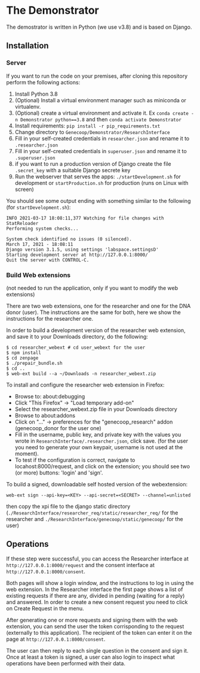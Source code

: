 # The Demonstrator

The demostrator is written in Python (we use v3.8) and is based on Django.

## Installation

### Server
If you want to run the code on your premises, after cloning this repository perform the following actions:

1. Install Python 3.8
2. (Optional) Install a virtual environment manager such as miniconda or virtualenv.
3. (Optional) create a virtual environment and activate it. Ex `conda create -n Demonstrator python==3.8` and then `conda activate Demonstrator`
4. Install requirements: `pip install -r pip_requirements.txt`
5. Change directory to `Genecoop/Demonstrator/ResearchInterface`
6. Fill in your self-created credentials in `researcher.json` and rename it to `.researcher.json`
7. Fill in your self-created credentials in `superuser.json` and rename it to `.superuser.json`
8. if you want to run a production version of Django create the file `.secret_key` with a suitable Django secrete key
9. Run the webserver that serves the apps: `./startDevelopment.sh` for development or `startProduction.sh` for production (runs on Linux with screen)

You should see some output ending with something similar to the following (for `startDevelopment.sh`):
```
INFO 2021-03-17 18:08:11,377 Watching for file changes with StatReloader
Performing system checks...

System check identified no issues (0 silenced).
March 17, 2021 - 18:08:11
Django version 3.1.5, using settings 'labspace.settingsD'
Starting development server at http://127.0.0.1:8000/
Quit the server with CONTROL-C.
```

### Build Web extensions
(not needed to run the application, only if you want to modify the web extensions)

There are two web extensions, one for the researcher and one for the DNA donor (user). The instructions are the same for both, here we show the instructions for the researcher one.

In order to build a development version of the researcher web extension, and save it to your Downloads directory, do the following:
```
$ cd researcher_webext # cd user_webext for the user
$ npm install
$ cd zenpage
$ ./prepair_bundle.sh
$ cd ..
$ web-ext build --a ~/Downloads -n researcher_webext.zip 
```

To install and configure the researcher web extension in Firefox:
* Browse to: about:debugging
* Click "This Firefox" -> "Load temporary add-on"
* Select the researcher_webext.zip file in your Downloads directory
* Browse to about:addons
* Click on "..." -> preferences for the "genecoop_research" addon (genecoop_donor for the user one)
* Fill in the username, public key, and private key with the values you wrote in `ResearchInterface/.researcher.json`, click save. (for the user you need to generate your own keypair, username is not used at the moment).
* To test if the configuration is correct, navigate to locahost:8000/request, and click on the extension; you should see two (or more) buttons: 'login' and 'sign'.

To build a signed, downloadable self hosted version of the webextension:
```
web-ext sign --api-key=<KEY> --api-secret=<SECRET> --channel=unlisted
```
then copy the xpi file to the django static directory (`./ResearchInterface/researcher_req/static/researcher_req/` for the researcher and `./ResearchInterface/genecoop/static/genecoop/` for the user)

## Operations

If these step were successful, you can access the Researcher interface at `http://127.0.0.1:8000/request` and the consent interface at `http://127.0.0.1:8000/consent`.

Both pages will show a login window, and the instructions to log in using the web extension.
In the Researcher interface the first page shows a list of existing requests if there are any, divided in pending (waiting for a reply) and answered.
In order to create a new consent request you need to click on Create Request in the menu.

After generating one or more requests and signing them with the web extension, you can send the user the token corrisponding to the request (externally to this application).
The recipient of the token can enter it on the page at `http://127.0.0.1:8000/consent`.

The user can then reply to each single question in the consent and sign it. Once at least a token is signed, a user can also login to inspect what operations have been performed with their data.
